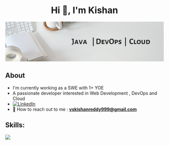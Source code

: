 <h1 align="center">Hi 👋, I'm Kishan</h1>

![MasterHead](ghcover.png)

## **About**

- I'm currently working as a SWE with 1+ YOE
- A passionate developer interested in Web Development , DevOps and Cloud
- [![LinkedIn](https://img.shields.io/static/v1.svg?label=connect&message=@vskishan&color=grey&logo=linkedin&style=flat&logoColor=white&colorA=blue)](https://www.linkedin.com/in/vskishan/)
- 📧 How to reach out to me : **vskishanreddy999@gmail.com**

## **Skills:**

<p align="left">
  <a href="https://skillicons.dev">
    <img src="https://skillicons.dev/icons?i=java,spring,gcp,docker,kubernetes,mysql,postgresql" />
  </a>
</p>







